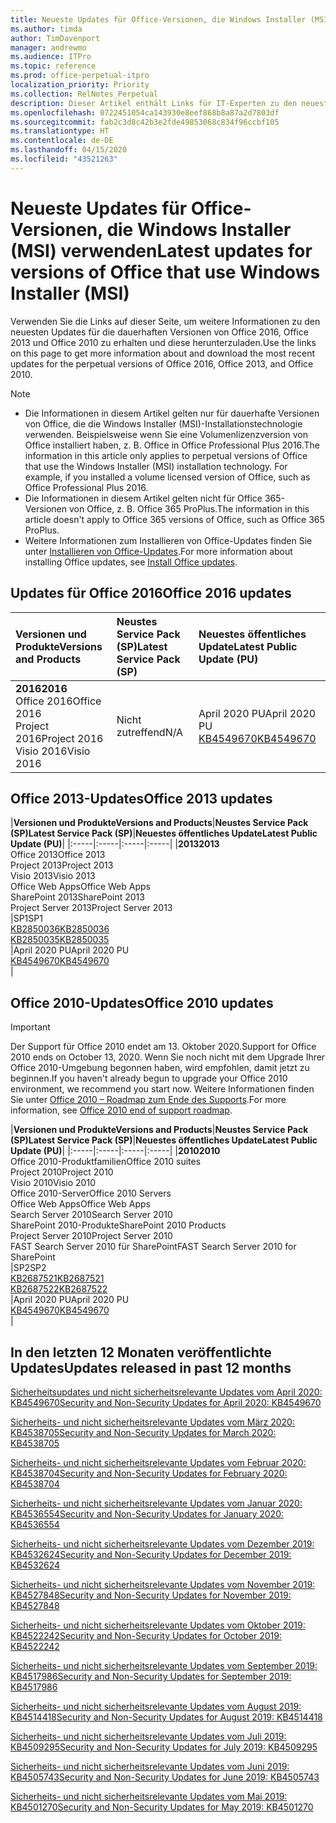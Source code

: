 ```yaml
---
title: Neueste Updates für Office-Versionen, die Windows Installer (MSI) verwenden
ms.author: timda
author: TimDavenport
manager: andrewmo
ms.audience: ITPro
ms.topic: reference
ms.prod: office-perpetual-itpro
localization_priority: Priority
ms.collection: RelNotes_Perpetual
description: Dieser Artikel enthält Links für IT-Experten zu den neuesten Updateinformationen für dauerhafte Versionen von Office 2016, Office 2013 und Office 2010
ms.openlocfilehash: 0722451054ca143930e8eef868b8a87a2d7803df
ms.sourcegitcommit: fab2c3d8c42b3e2fde49853068c834f96ccbf105
ms.translationtype: HT
ms.contentlocale: de-DE
ms.lasthandoff: 04/15/2020
ms.locfileid: "43521263"
---
```

# <a name="latest-updates-for-versions-of-office-that-use-windows-installer-msi"></a><span data-ttu-id="153b9-103">Neueste Updates für Office-Versionen, die Windows Installer (MSI) verwenden</span><span class="sxs-lookup"><span data-stu-id="153b9-103">Latest updates for versions of Office that use Windows Installer (MSI)</span></span>

<span data-ttu-id="153b9-104">Verwenden Sie die Links auf dieser Seite, um weitere Informationen zu den neuesten Updates für die dauerhaften Versionen von Office 2016, Office 2013 und Office 2010 zu erhalten und diese herunterzuladen.</span><span class="sxs-lookup"><span data-stu-id="153b9-104">Use the links on this page to get more information about and download the most recent updates for the perpetual versions of Office 2016, Office 2013, and Office 2010.</span></span>
  
 
> [!NOTE]
> - <span data-ttu-id="153b9-p101">Die Informationen in diesem Artikel gelten nur für dauerhafte Versionen von Office, die die Windows Installer (MSI)-Installationstechnologie verwenden. Beispielsweise wenn Sie eine Volumenlizenzversion von Office installiert haben, z. B. Office in Office Professional Plus 2016.</span><span class="sxs-lookup"><span data-stu-id="153b9-p101">The information in this article only applies to perpetual versions of Office that use the Windows Installer (MSI) installation technology. For example, if you installed a volume licensed version of Office, such as Office Professional Plus 2016.</span></span>
> - <span data-ttu-id="153b9-107">Die Informationen in diesem Artikel gelten nicht für Office 365-Versionen von Office, z. B. Office 365 ProPlus.</span><span class="sxs-lookup"><span data-stu-id="153b9-107">The information in this article doesn't apply to Office 365 versions of Office, such as Office 365 ProPlus.</span></span>
> - <span data-ttu-id="153b9-108">Weitere Informationen zum Installieren von Office-Updates finden Sie unter [Installieren von Office-Updates](https://support.office.com/article/2ab296f3-7f03-43a2-8e50-46de917611c5).</span><span class="sxs-lookup"><span data-stu-id="153b9-108">For more information about installing Office updates, see [Install Office updates](https://support.office.com/article/2ab296f3-7f03-43a2-8e50-46de917611c5).</span></span> 


## <a name="office-2016-updates"></a><span data-ttu-id="153b9-109">Updates für Office 2016</span><span class="sxs-lookup"><span data-stu-id="153b9-109">Office 2016 updates</span></span>

|<span data-ttu-id="153b9-110">**Versionen und Produkte**</span><span class="sxs-lookup"><span data-stu-id="153b9-110">**Versions and Products**</span></span>|<span data-ttu-id="153b9-111">**Neustes Service Pack (SP)**</span><span class="sxs-lookup"><span data-stu-id="153b9-111">**Latest Service Pack (SP)**</span></span>|<span data-ttu-id="153b9-112">**Neuestes öffentliches Update**</span><span class="sxs-lookup"><span data-stu-id="153b9-112">**Latest Public Update (PU)**</span></span>|
|:-----|:-----|:-----|
|<span data-ttu-id="153b9-113">**2016**</span><span class="sxs-lookup"><span data-stu-id="153b9-113">**2016**</span></span> <br/> <span data-ttu-id="153b9-114">Office 2016</span><span class="sxs-lookup"><span data-stu-id="153b9-114">Office 2016</span></span>  <br/> <span data-ttu-id="153b9-115">Project 2016</span><span class="sxs-lookup"><span data-stu-id="153b9-115">Project 2016</span></span>  <br/> <span data-ttu-id="153b9-116">Visio 2016</span><span class="sxs-lookup"><span data-stu-id="153b9-116">Visio 2016</span></span>  <br/> |<span data-ttu-id="153b9-117">Nicht zutreffend</span><span class="sxs-lookup"><span data-stu-id="153b9-117">N/A</span></span>  <br/> |<span data-ttu-id="153b9-118">April 2020 PU</span><span class="sxs-lookup"><span data-stu-id="153b9-118">April 2020 PU</span></span>  <br/> [<span data-ttu-id="153b9-119">KB4549670</span><span class="sxs-lookup"><span data-stu-id="153b9-119">KB4549670</span></span>](https://support.microsoft.com/help/4549670) <br/> |
   
## <a name="office-2013-updates"></a><span data-ttu-id="153b9-120">Office 2013-Updates</span><span class="sxs-lookup"><span data-stu-id="153b9-120">Office 2013 updates</span></span>

|<span data-ttu-id="153b9-121">**Versionen und Produkte**</span><span class="sxs-lookup"><span data-stu-id="153b9-121">**Versions and Products**</span></span>|<span data-ttu-id="153b9-122">**Neustes Service Pack (SP)**</span><span class="sxs-lookup"><span data-stu-id="153b9-122">**Latest Service Pack (SP)**</span></span>|<span data-ttu-id="153b9-123">**Neuestes öffentliches Update**</span><span class="sxs-lookup"><span data-stu-id="153b9-123">**Latest Public Update (PU)**</span></span>|
|:-----|:-----|:-----|:-----|
|<span data-ttu-id="153b9-124">**2013**</span><span class="sxs-lookup"><span data-stu-id="153b9-124">**2013**</span></span> <br/> <span data-ttu-id="153b9-125">Office 2013</span><span class="sxs-lookup"><span data-stu-id="153b9-125">Office 2013</span></span>  <br/> <span data-ttu-id="153b9-126">Project 2013</span><span class="sxs-lookup"><span data-stu-id="153b9-126">Project 2013</span></span>  <br/> <span data-ttu-id="153b9-127">Visio 2013</span><span class="sxs-lookup"><span data-stu-id="153b9-127">Visio 2013</span></span>  <br/> <span data-ttu-id="153b9-128">Office Web Apps</span><span class="sxs-lookup"><span data-stu-id="153b9-128">Office Web Apps</span></span>  <br/> <span data-ttu-id="153b9-129">SharePoint 2013</span><span class="sxs-lookup"><span data-stu-id="153b9-129">SharePoint 2013</span></span>  <br/> <span data-ttu-id="153b9-130">Project Server 2013</span><span class="sxs-lookup"><span data-stu-id="153b9-130">Project Server 2013</span></span>  <br/> |<span data-ttu-id="153b9-131">SP1</span><span class="sxs-lookup"><span data-stu-id="153b9-131">SP1</span></span> <br/> [<span data-ttu-id="153b9-132">KB2850036</span><span class="sxs-lookup"><span data-stu-id="153b9-132">KB2850036</span></span>](https://support.microsoft.com/kb/2850036) <br/>[<span data-ttu-id="153b9-133">KB2850035</span><span class="sxs-lookup"><span data-stu-id="153b9-133">KB2850035</span></span>](https://support.microsoft.com/kb/2850035) <br/> |<span data-ttu-id="153b9-134">April 2020 PU</span><span class="sxs-lookup"><span data-stu-id="153b9-134">April 2020 PU</span></span>  <br/> [<span data-ttu-id="153b9-135">KB4549670</span><span class="sxs-lookup"><span data-stu-id="153b9-135">KB4549670</span></span>](https://support.microsoft.com/help/4549670) <br/> |
   
## <a name="office-2010-updates"></a><span data-ttu-id="153b9-136">Office 2010-Updates</span><span class="sxs-lookup"><span data-stu-id="153b9-136">Office 2010 updates</span></span>
> [!IMPORTANT]
<span data-ttu-id="153b9-137">Der Support für Office 2010 endet am 13. Oktober 2020.</span><span class="sxs-lookup"><span data-stu-id="153b9-137">Support for Office 2010 ends on October 13, 2020.</span></span> <span data-ttu-id="153b9-138">Wenn Sie noch nicht mit dem Upgrade Ihrer Office 2010-Umgebung begonnen haben, wird empfohlen, damit jetzt zu beginnen.</span><span class="sxs-lookup"><span data-stu-id="153b9-138">If you haven't already begun to upgrade your Office 2010 environment, we recommend you start now.</span></span> <span data-ttu-id="153b9-139">Weitere Informationen finden Sie unter [Office 2010 – Roadmap zum Ende des Supports](https://docs.microsoft.com/DeployOffice/office-2010-end-support-roadmap).</span><span class="sxs-lookup"><span data-stu-id="153b9-139">For more information, see [Office 2010 end of support roadmap](https://docs.microsoft.com/DeployOffice/office-2010-end-support-roadmap).</span></span>

|<span data-ttu-id="153b9-140">**Versionen und Produkte**</span><span class="sxs-lookup"><span data-stu-id="153b9-140">**Versions and Products**</span></span>|<span data-ttu-id="153b9-141">**Neustes Service Pack (SP)**</span><span class="sxs-lookup"><span data-stu-id="153b9-141">**Latest Service Pack (SP)**</span></span>|<span data-ttu-id="153b9-142">**Neuestes öffentliches Update**</span><span class="sxs-lookup"><span data-stu-id="153b9-142">**Latest Public Update (PU)**</span></span>|
|:-----|:-----|:-----|:-----|
|<span data-ttu-id="153b9-143">**2010**</span><span class="sxs-lookup"><span data-stu-id="153b9-143">**2010**</span></span> <br/> <span data-ttu-id="153b9-144">Office 2010-Produktfamilien</span><span class="sxs-lookup"><span data-stu-id="153b9-144">Office 2010 suites</span></span>  <br/> <span data-ttu-id="153b9-145">Project 2010</span><span class="sxs-lookup"><span data-stu-id="153b9-145">Project 2010</span></span>  <br/> <span data-ttu-id="153b9-146">Visio 2010</span><span class="sxs-lookup"><span data-stu-id="153b9-146">Visio 2010</span></span>  <br/> <span data-ttu-id="153b9-147">Office 2010-Server</span><span class="sxs-lookup"><span data-stu-id="153b9-147">Office 2010 Servers</span></span>  <br/> <span data-ttu-id="153b9-148">Office Web Apps</span><span class="sxs-lookup"><span data-stu-id="153b9-148">Office Web Apps</span></span>  <br/> <span data-ttu-id="153b9-149">Search Server 2010</span><span class="sxs-lookup"><span data-stu-id="153b9-149">Search Server 2010</span></span>  <br/> <span data-ttu-id="153b9-150">SharePoint 2010-Produkte</span><span class="sxs-lookup"><span data-stu-id="153b9-150">SharePoint 2010 Products</span></span>  <br/> <span data-ttu-id="153b9-151">Project Server 2010</span><span class="sxs-lookup"><span data-stu-id="153b9-151">Project Server 2010</span></span>  <br/> <span data-ttu-id="153b9-152">FAST Search Server 2010 für SharePoint</span><span class="sxs-lookup"><span data-stu-id="153b9-152">FAST Search Server 2010 for SharePoint</span></span>  <br/> |<span data-ttu-id="153b9-153">SP2</span><span class="sxs-lookup"><span data-stu-id="153b9-153">SP2</span></span> <br/>[<span data-ttu-id="153b9-154">KB2687521</span><span class="sxs-lookup"><span data-stu-id="153b9-154">KB2687521</span></span>](https://support.microsoft.com/kb/2687521) <br/> [<span data-ttu-id="153b9-155">KB2687522</span><span class="sxs-lookup"><span data-stu-id="153b9-155">KB2687522</span></span>](https://support.microsoft.com/kb/2687522) <br/> |<span data-ttu-id="153b9-156">April 2020 PU</span><span class="sxs-lookup"><span data-stu-id="153b9-156">April 2020 PU</span></span>  <br/> [<span data-ttu-id="153b9-157">KB4549670</span><span class="sxs-lookup"><span data-stu-id="153b9-157">KB4549670</span></span>](https://support.microsoft.com/help/4549670) <br/>|
   

   
## <a name="updates-released-in-past-12-months"></a><span data-ttu-id="153b9-158">In den letzten 12 Monaten veröffentlichte Updates</span><span class="sxs-lookup"><span data-stu-id="153b9-158">Updates released in past 12 months</span></span>

[<span data-ttu-id="153b9-159">Sicherheitsupdates und nicht sicherheitsrelevante Updates vom April 2020: KB4549670</span><span class="sxs-lookup"><span data-stu-id="153b9-159">Security and Non-Security Updates for April 2020: KB4549670</span></span>](https://support.microsoft.com/help/4549670)

[<span data-ttu-id="153b9-160">Sicherheits- und nicht sicherheitsrelevante Updates vom März 2020: KB4538705</span><span class="sxs-lookup"><span data-stu-id="153b9-160">Security and Non-Security Updates for March 2020: KB4538705</span></span>](https://support.microsoft.com/help/4538705)

[<span data-ttu-id="153b9-161">Sicherheits- und nicht sicherheitsrelevante Updates vom Februar 2020: KB4538704</span><span class="sxs-lookup"><span data-stu-id="153b9-161">Security and Non-Security Updates for February 2020: KB4538704</span></span>](https://support.microsoft.com/help/4538704)

[<span data-ttu-id="153b9-162">Sicherheits- und nicht sicherheitsrelevante Updates vom Januar 2020: KB4536554</span><span class="sxs-lookup"><span data-stu-id="153b9-162">Security and Non-Security Updates for January 2020: KB4536554</span></span>](https://support.microsoft.com/help/4536554)

[<span data-ttu-id="153b9-163">Sicherheits- und nicht sicherheitsrelevante Updates vom Dezember 2019: KB4532624</span><span class="sxs-lookup"><span data-stu-id="153b9-163">Security and Non-Security Updates for December 2019: KB4532624</span></span>](https://support.microsoft.com/help/4532624)

[<span data-ttu-id="153b9-164">Sicherheits- und nicht sicherheitsrelevante Updates vom November 2019: KB4527848</span><span class="sxs-lookup"><span data-stu-id="153b9-164">Security and Non-Security Updates for November 2019: KB4527848</span></span>](https://support.microsoft.com/help/4527848)

[<span data-ttu-id="153b9-165">Sicherheits- und nicht sicherheitsrelevante Updates vom Oktober 2019: KB4522242</span><span class="sxs-lookup"><span data-stu-id="153b9-165">Security and Non-Security Updates for October 2019: KB4522242</span></span>](https://support.microsoft.com/help/4522242)

[<span data-ttu-id="153b9-166">Sicherheits- und nicht sicherheitsrelevante Updates vom September 2019: KB4517986</span><span class="sxs-lookup"><span data-stu-id="153b9-166">Security and Non-Security Updates for September 2019: KB4517986</span></span>](https://support.microsoft.com/help/4517986 )

[<span data-ttu-id="153b9-167">Sicherheits- und nicht sicherheitsrelevante Updates vom August 2019: KB4514418</span><span class="sxs-lookup"><span data-stu-id="153b9-167">Security and Non-Security Updates for August 2019: KB4514418</span></span>](https://support.microsoft.com/help/4514418)

[<span data-ttu-id="153b9-168">Sicherheits- und nicht sicherheitsrelevante Updates vom Juli 2019: KB4509295</span><span class="sxs-lookup"><span data-stu-id="153b9-168">Security and Non-Security Updates for July 2019: KB4509295</span></span>](https://support.microsoft.com/help/4509295)

[<span data-ttu-id="153b9-169">Sicherheits- und nicht sicherheitsrelevante Updates vom Juni 2019: KB4505743</span><span class="sxs-lookup"><span data-stu-id="153b9-169">Security and Non-Security Updates for June 2019: KB4505743</span></span>](https://support.microsoft.com/help/4505743)

[<span data-ttu-id="153b9-170">Sicherheits- und nicht sicherheitsrelevante Updates vom Mai 2019: KB4501270</span><span class="sxs-lookup"><span data-stu-id="153b9-170">Security and Non-Security Updates for May 2019: KB4501270 </span></span>](https://support.microsoft.com/help/4501270)

 










 

   

   

  


  
 
  
 
  

  
   
  
